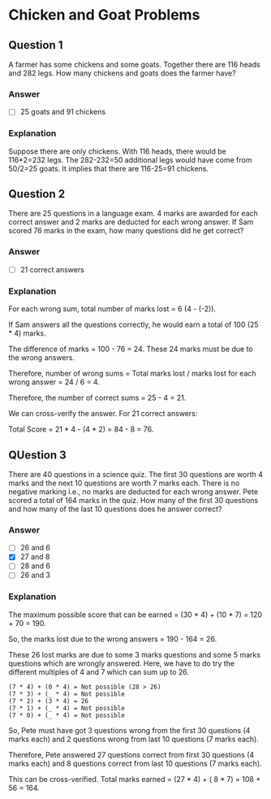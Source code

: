# Chicken and Goat Problems

## Question 1

A farmer has some chickens and some goats. Together there are 116 heads and 282 legs. How many chickens and goats does the farmer have?

### Answer

- [ ] 25 goats and 91 chickens

### Explanation

Suppose there are only chickens. With 116 heads, there would be 116*2=232 legs. The 282-232=50 additional legs would have come from 50/2=25 goats. It implies that there are 116-25=91 chickens.

## Question 2

There are 25 questions in a language exam. 4 marks are awarded for each correct answer and 2 marks are deducted for each wrong answer. If Sam scored 76 marks in the exam, how many questions did he get correct?
### Answer

- [ ] 21 correct answers

### Explanation

For each wrong sum, total number of marks lost = 6 (4 - (-2)).

If Sam answers all the questions correctly, he would earn a total of 100 (25 * 4) marks.

The difference of marks = 100 - 76 = 24. These 24 marks must be due to the wrong answers.

Therefore, number of wrong sums = Total marks lost / marks lost for each wrong answer = 24 / 6 = 4.

Therefore, the number of correct sums = 25 - 4 = 21.

We can cross-verify the answer. For 21 correct answers:

Total Score = 21 * 4 - (4 * 2) = 84 - 8 = 76.

## QUestion 3

There are 40 questions in a science quiz. The first 30 questions are worth 4 marks and the next 10 questions are worth 7 marks each. There is no negative marking i.e., no marks are deducted for each wrong answer. Pete scored a total of 164 marks in the quiz. How many of the first 30 questions and how many of the last 10 questions does he answer correct?

### Answer

- [ ] 26 and 6
- [x] 27 and 8
- [ ] 28 and 6
- [ ] 26 and 3

### Explanation

The maximum possible score that can be earned = (30 * 4) + (10 * 7) = 120 + 70 = 190.

So, the marks lost due to the wrong answers = 190 - 164 = 26.

These 26 lost marks are due to some 3 marks questions and some 5 marks questions which are wrongly answered. Here, we have to do try the different multiples of 4 and 7 which can sum up to 26.

```
(7 * 4) + (0 * 4) = Not possible (28 > 26)
(7 * 3) + (_ * 4) = Not possible
(7 * 2) + (3 * 4) = 26
(7 * 1) + (_ * 4) = Not possible
(7 * 0) + (_ * 4) = Not possible
```

So, Pete must have got 3 questions wrong from the first 30 questions (4 marks each) and 2 questions wrong from last 10 questions (7 marks each).

Therefore, Pete answered 27 questions correct from first 30 questions (4 marks each) and 8 questions correct from last 10 questions (7 marks each).

This can be cross-verified. Total marks earned = (27 * 4) + ( 8 * 7) = 108 + 56 = 164.
